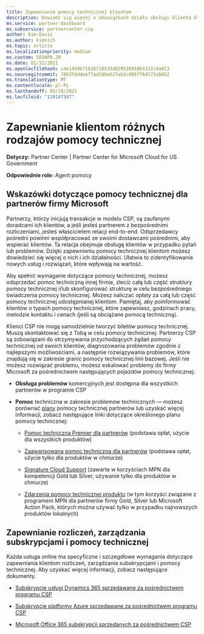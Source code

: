 ```yaml
---
title: Zapewnianie pomocy technicznej klientom
description: Dowiedz się więcej o obowiązkach działu obsługi klienta dla partnerów w programie CSP. Obejmuje pomoc techniczną w zakresie rozliczeń, zarządzania subskrypcjami i problemów technicznych.
ms.service: partner-dashboard
ms.subservice: partnercenter-csp
author: Kim-Davis
ms.author: kimnich
ms.topic: article
ms.localizationpriority: medium
ms.custom: SEOAPR.20
ms.date: 01/22/2021
ms.openlocfilehash: c4e1459b71016718533d02953691065332c4ad13
ms.sourcegitcommit: 7063fdddee77ad2d8e627ab3c806f76d173ab652
ms.translationtype: MT
ms.contentlocale: pl-PL
ms.lasthandoff: 05/19/2021
ms.locfileid: "110147347"
---
```

# <a name="providing-different-types-of-support-to-your-customers"></a>Zapewnianie klientom różnych rodzajów pomocy technicznej

**Dotyczy:** Partner Center | Partner Center for Microsoft Cloud for US Government

**Odpowiednie role:** Agent pomocy

## <a name="microsoft-partner-support-guidance"></a>Wskazówki dotyczące pomocy technicznej dla partnerów firmy Microsoft

Partnerzy, którzy inicjują transakcje w modelu CSP, są zaufanymi doradcami ich klientów, a jeśli jesteś partnerem z bezpośrednimi rozliczeniami, jesteś właścicielem relacji end-to-end. Odsprzedawcy pośredni powinni współpracować ze swoimi dostawcami pośrednimi, aby wspierać klientów. Ta relacja obejmuje obsługę klientów w przypadku pytań lub problemów. Dzięki zapewnieniu pomocy technicznej klientom możesz dowiedzieć się więcej o nich i ich działalności. Ułatwia to zidentyfikowanie nowych usług i rozwiązań, które wpływają na wartość.

Aby spełnić wymaganie dotyczące pomocy technicznej, możesz odsprzedać pomoc techniczną innej firmie, zlecić całą lub część struktury pomocy technicznej i/lub skonfigurować strukturę w celu bezpośredniego świadczenia pomocy technicznej. Możesz naliczać opłaty za całą lub część pomocy technicznej udostępnianej klientom. Pamiętaj, aby poinformować klientów o typach pomocy technicznej, które zapewniasz, godzinach pracy, metodzie kontaktu i cenach (jeśli są obciążane pomocą techniczną).

Klienci CSP nie mogą samodzielnie tworzyć biletów pomocy technicznej. Muszą skontaktować się z Tobą w celu pomocy technicznej. Partnerzy CSP są zobowiązani do otrzymywania przychodzących żądań pomocy technicznej od swoich klientów, diagnozowania problemów zgodnie z najlepszymi możliwościami, a następnie rozwiązywania problemów, które znajdują się w zakresie granic pomocy technicznej linii bazowej. Jeśli nie możesz rozwiązać problemu, możesz eskalować problemy do firmy Microsoft za pośrednictwem następujących pojazdów pomocy technicznej:

- **Obsługa problemów** komercyjnych jest dostępna dla wszystkich partnerów w programie CSP

- **Pomoc** techniczna w zakresie problemów technicznych — możesz porównać [plany](https://partner.microsoft.com/support/partnersupport) pomocy technicznej partnerów lub uzyskać więcej informacji, zobacz następujące linki dotyczące określonego planu pomocy technicznej:

  - [Pomoc techniczna Premier dla partnerów](https://partner.microsoft.com/support/microsoft-services-premier-support) (podstawa opłat, użycie dla wszystkich produktów)

  - [Zaawansowana pomoc techniczna dla partnerów](https://partner.microsoft.com/support/advanced-cloud-support) (podstawa opłat, użycie tylko dla produktów w chmurze)

  - [Signature Cloud Support](manage-your-partner-network-benefits.md) (zawarte w korzyściach MPN dla kompetencji Gold lub Silver, używanie tylko dla produktów w chmurze)

  - [Zdarzenia pomocy technicznej produktu](manage-your-partner-network-benefits.md) (w tym korzyści związane z programem MPN dla partnerów firmy Gold, Silver lub Microsoft Action Pack, których można używać tylko w przypadku najnowszych produktów lokalnych)

## <a name="providing-billing-subscription-management-and-technical-support"></a>Zapewnianie rozliczeń, zarządzania subskrypcjami i pomocy technicznej 

Każda usługa online ma specyficzne i szczegółowe wymagania dotyczące zapewniania klientom rozliczeń, zarządzania subskrypcjami i pomocy technicznej. Aby uzyskać więcej informacji, zobacz następujące dokumenty.

- [Subskrypcje usługi Dynamics 365 sprzedawane za pośrednictwem programu CSP](https://www.microsoftpartnercommunity.com/t5/CSP/Microsoft-Partner-Support-Guidance/m-p/5262#M30)

- [Subskrypcje platformy Azure sprzedawane za pośrednictwem programu CSP](https://www.microsoftpartnercommunity.com/t5/CSP/Microsoft-Partner-Support-Guidance/m-p/5263#M31)

- [Microsoft Office 365 subskrypcji sprzedanych za pośrednictwem CSP](https://www.microsoftpartnercommunity.com/t5/CSP/Microsoft-Partner-Support-Guidance/m-p/5264#M32)
